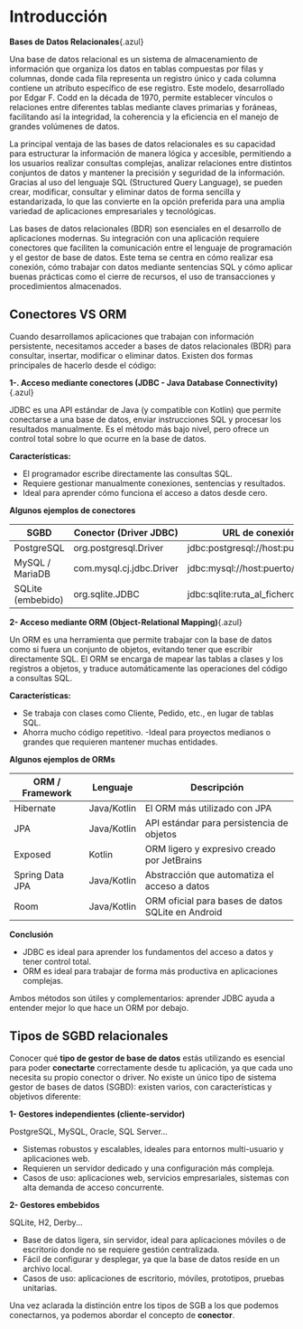 # Introducción

**Bases de Datos Relacionales**{.azul}

Una base de datos relacional es un sistema de almacenamiento de información que organiza los datos en tablas compuestas por filas y columnas, donde cada fila representa un registro único y cada columna contiene un atributo específico de ese registro. Este modelo, desarrollado por Edgar F. Codd en la década de 1970, permite establecer vínculos o relaciones entre diferentes tablas mediante claves primarias y foráneas, facilitando así la integridad, la coherencia y la eficiencia en el manejo de grandes volúmenes de datos.

La principal ventaja de las bases de datos relacionales es su capacidad para estructurar la información de manera lógica y accesible, permitiendo a los usuarios realizar consultas complejas, analizar relaciones entre distintos conjuntos de datos y mantener la precisión y seguridad de la información. Gracias al uso del lenguaje SQL (Structured Query Language), se pueden crear, modificar, consultar y eliminar datos de forma sencilla y estandarizada, lo que las convierte en la opción preferida para una amplia variedad de aplicaciones empresariales y tecnológicas.


Las bases de datos relacionales (BDR) son esenciales en el desarrollo de aplicaciones modernas. Su integración con una aplicación requiere conectores que faciliten la comunicación entre el lenguaje de programación y el gestor de base de datos. Este tema se centra en cómo realizar esa conexión, cómo trabajar con datos mediante sentencias SQL y cómo aplicar buenas prácticas como el cierre de recursos, el uso de transacciones y procedimientos almacenados.



## Conectores VS ORM

Cuando desarrollamos aplicaciones que trabajan con información persistente, necesitamos acceder a bases de datos relacionales (BDR) para consultar, insertar, modificar o eliminar datos. Existen dos formas principales de hacerlo desde el código:

**1-. Acceso mediante conectores (JDBC - Java Database Connectivity)**{.azul}

JDBC es una API estándar de Java (y compatible con Kotlin) que permite conectarse a una base de datos, enviar instrucciones SQL y procesar los resultados manualmente. Es el método más bajo nivel, pero ofrece un control total sobre lo que ocurre en la base de datos.

**Características:**  

 - El programador escribe directamente las consultas SQL.
 - Requiere gestionar manualmente conexiones, sentencias y resultados.
 - Ideal para aprender cómo funciona el acceso a datos desde cero.

**Algunos ejemplos de conectores**

SGBD|	Conector (Driver JDBC)|	URL de conexión típica
----|-------------------------|-----------------------
PostgreSQL|	org.postgresql.Driver| jdbc:postgresql://host:puerto/basedatos
MySQL / MariaDB|	com.mysql.cj.jdbc.Driver| jdbc:mysql://host:puerto/basedatos
SQLite (embebido)|	org.sqlite.JDBC	|jdbc:sqlite:ruta_al_fichero.db

**2- Acceso mediante ORM (Object-Relational Mapping)**{.azul}

Un ORM es una herramienta que permite trabajar con la base de datos como si fuera un conjunto de objetos, evitando tener que escribir directamente SQL. El ORM se encarga de mapear las tablas a clases y los registros a objetos, y traduce automáticamente las operaciones del código a consultas SQL.

**Características:**  

 - Se trabaja con clases como Cliente, Pedido, etc., en lugar de tablas SQL.
 - Ahorra mucho código repetitivo.
 -Ideal para proyectos medianos o grandes que requieren mantener muchas entidades.


**Algunos ejemplos de ORMs**

ORM / Framework|	Lenguaje|	Descripción
---------------|---------|-----------------
Hibernate|	Java/Kotlin|	El ORM más utilizado con JPA
JPA|	Java/Kotlin|	API estándar para persistencia de objetos
Exposed|	Kotlin|	ORM ligero y expresivo creado por JetBrains
Spring Data JPA|	Java/Kotlin|	Abstracción que automatiza el acceso a datos
Room|	Java/Kotlin|	ORM oficial para bases de datos SQLite en Android    

**Conclusión**

- JDBC es ideal para aprender los fundamentos del acceso a datos y tener control total.
- ORM es ideal para trabajar de forma más productiva en aplicaciones complejas.

Ambos métodos son útiles y complementarios: aprender JDBC ayuda a entender mejor lo que hace un ORM por debajo.

## Tipos de SGBD relacionales

Conocer qué **tipo de gestor de base de datos** estás utilizando es esencial para poder **conectarte** correctamente desde tu aplicación, ya que cada uno necesita su propio conector o driver. No existe un único tipo de sistema gestor de bases de datos (SGBD): existen varios, con características y objetivos diferente:

**1- Gestores independientes (cliente-servidor)**

PostgreSQL, MySQL, Oracle, SQL Server...

- Sistemas robustos y escalables, ideales para entornos multi-usuario y aplicaciones web.
- Requieren un servidor dedicado y una configuración más compleja.
- Casos de uso: aplicaciones web, servicios empresariales, sistemas con alta demanda de acceso concurrente.
  
  
**2- Gestores embebidos**

SQLite, H2, Derby...

- Base de datos ligera, sin servidor, ideal para aplicaciones móviles o de escritorio donde no se requiere gestión centralizada.
- Fácil de configurar y desplegar, ya que la base de datos reside en un archivo local.
- Casos de uso: aplicaciones de escritorio, móviles, prototipos, pruebas unitarias.

Una vez aclarada la distinción entre los tipos de SGB a los que podemos conectarnos, ya podemos abordar el concepto de **conector**.



